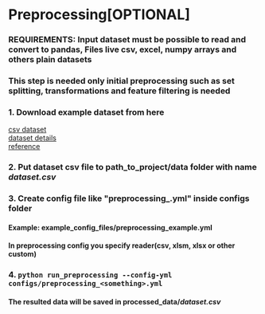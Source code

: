 # Preprocessing[OPTIONAL]

### REQUIREMENTS: Input dataset must be possible to read and convert to pandas, Files live csv, excel, numpy arrays and others plain datasets

### This step is needed only initial preprocessing such as set splitting, transformations and feature filtering is needed

### 1. Download example dataset from here
[csv dataset](https://raw.githubusercontent.com/jbrownlee/Datasets/master/pima-indians-diabetes.data.csv) <br/>
[dataset details](https://raw.githubusercontent.com/jbrownlee/Datasets/master/pima-indians-diabetes.names) <br/>
[reference](https://machinelearningmastery.com/tutorial-first-neural-network-python-keras/) <br/>
### 2. Put dataset csv file to **path_to_project/data** folder with name _dataset.csv_

### 3. Create config file like "preprocessing_<something>.yml" inside **configs** folder <br/>
#### Example: example_config_files/preprocessing_example.yml
#### In preprocessing config you specify reader(csv, xlsm, xlsx or other custom)

### 4. `python run_preprocessing --config-yml configs/preprocessing_<something>.yml`
#### The resulted data will be saved in **processed_data/**_dataset.csv_
